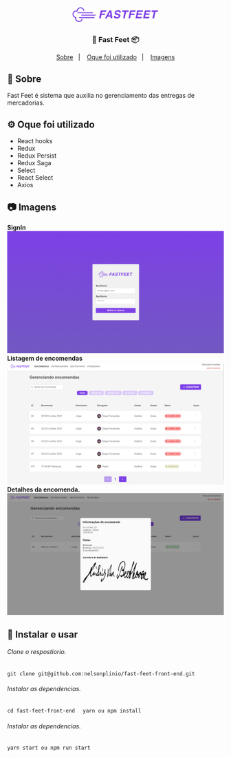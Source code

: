 
<h1 align="center">
    <img alt="Fast Feet" src="src/assets/logo@2x.png" width="200px" />
</h1>

<h3 align="center">
  🚚 Fast Feet 📦
</h3>

<p align="center">
  <a href="#rocket-sobre-o-desafio">Sobre</a>&nbsp;&nbsp;&nbsp;|&nbsp;&nbsp;&nbsp;
  <a href='#gear-oque-foi-utilizado'>Oque foi utilizado</a>&nbsp;&nbsp;&nbsp;|&nbsp;&nbsp;&nbsp;
  <a href="#camera-imagens">Imagens</a>
</p>

## 🚚 Sobre

 Fast Feet é sistema que auxilia no gerenciamento das entregas de mercadorias.

 

## ⚙️ Oque foi utilizado
<ul>
  <li>React hooks</li>
  <li>Redux</li>
  <li>Redux Persist</li>
  <li>Redux Saga</li>
  <li>Select</li>
  <li>React Select</li>
  <li>Axios</li>
</ul>

## 📷 Imagens

<strong>SignIn</strong>
<img src='img/login.png'>
<br />
<strong>Listagem de encomendas</strong>
<img src='img/orders.png'>
<br />
<strong>Detalhes da encomenda.</strong>
<img src='img/order_detail.png'>

## 🚀 Instalar e usar

###### Clone o respostiorio. 
``git clone git@github.com:nelsonplinio/fast-feet-front-end.git``

###### Instalar as dependencias. 
``cd fast-feet-front-end ``
`` yarn ou npm install``

###### Instalar as dependencias. 
``yarn start ou npm run start ``
